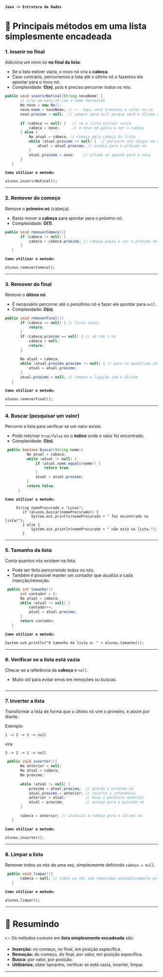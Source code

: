 **`Java -> Estrutura de Dados`**

# 📌 Principais métodos em uma lista simplesmente encadeada

### 1. Inserir no final

Adiciona um novo nó **no final da lista**.

* Se a lista estiver vazia, o novo nó vira a **cabeça**.
* Caso contrário, percorremos a lista até o último nó e fazemos ele apontar para o novo nó.
* Complexidade: **O(n)**, pois é preciso percorrer todos os nós.

```java
public void inserirNoFinal(String novoNome) {
       // Cria um novo nó com o nome fornecido
       No novo = new No();
       novo.nome = novoNome; // <-- Aqui você armazena o valor no nó
       novo.proximo = null;  // sempre será null porque será o último da lista
   
       if (cabeca == null) {   // se a lista estiver vazia
           cabeca = novo;      // o novo nó passa a ser a cabeça
       } else {
           No atual = cabeca; // começa pela cabeça da lista
           while (atual.proximo != null) {  // percorre até chegar em null(fim da lista)
               atual = atual.proximo; // avança para o próximo nó
           }
           atual.proximo = novo;    // último nó aponta para o novo
       }
   }

```
**`Como utilizar o metodo:`**
```
alunos.inserirNoFinal();
```

---

### 2. Remover do começo

Remove o **primeiro nó** (cabeça).

* Basta mover a **cabeça** para apontar para o próximo nó.
* Complexidade: **O(1)**.

```java
public void removerComeco(){
       if (cabeca != null) {
           cabeca = cabeca.proximo; // cabeça passa a ser o próximo nó
       }
   }
```
**`Como utilizar o metodo:`**
```
alunos.removerComeco();
```
---

### 3. Remover do final

Remove o **último nó**.

* É necessário percorrer até o penúltimo nó e fazer ele apontar para `null`.
* Complexidade: **O(n)**.

```java
public void removerFinal(){
       if (cabeca == null) { // lista vazia
           return;
       }
       if (cabeca.proximo == null) { // só tem 1 nó
           cabeca = null;
           return;
       }
   
       No atual = cabeca;
       while (atual.proximo.proximo != null) { // para no penúltimo nó
           atual = atual.proximo;
       }
       atual.proximo = null; // remove a ligação com o último
   }
```
**`Como utilizar o metodo:`**
```
alunos.removerFinal();
```
---

### 4. Buscar (pesquisar um valor)

Percorre a lista para verificar se um valor existe.

* Pode retornar `true/false` ou o **índice** onde o valor foi encontrado.
* Complexidade: **O(n)**.

```java
 public boolean buscar(String nome){
          No atual = cabeca;
          while (atual != null) {
              if (atual.nome.equals(nome)) {
                  return true;
              }
              atual = atual.proximo;
          }
          return false;
      }
```
**`Como utilizar o metodo:`**
```
     String nomeProcurado = "Lucas";
        if (alunos.buscar(nomeProcurado)) {
            System.out.println(nomeProcurado + " foi encontrado na lista!");
        } else {
            System.out.println(nomeProcurado + " não está na lista.");
        }
```
---

### 5. Tamanho da lista

Conta quantos nós existem na lista.

* Pode ser feito percorrendo todos os nós.
* Também é possível manter um contador que atualiza a cada inserção/remoção.

```java
 public int tamanho(){
       int contador = 0;
       No atual = cabeca;
       while (atual != null) {
           contador++;
           atual = atual.proximo;
       }
       return contador;
   }
```
**`Como utilizar o metodo:`**
```
System.out.println("O tamanho da lista e: " + alunos.tamanho());
```
---

### 6. Verificar se a lista está vazia

Checar se a referência da **cabeça** é `null`.

* Muito útil para evitar erros em remoções ou buscas.

```java
```

---

### 7. Inverter a lista

Transformar a lista de forma que o último nó vire o primeiro, e assim por diante.

Exemplo:

```
1 -> 2 -> 3 -> null
```

vira

```
3 -> 2 -> 1 -> null
```

```java
 public void inverter(){
       No anterior = null;
       No atual = cabeca;
       No proximo;
   
       while (atual != null) {
           proximo = atual.proximo;  // guarda o próximo nó
           atual.proximo = anterior; // inverte a referência
           anterior = atual;         // move o ponteiro anterior
           atual = proximo;          // avança para o próximo nó
       }
   
       cabeca = anterior; // atualiza a cabeça para o último nó
   }
```
**`Como utilizar o metodo:`**
```
alunos.inverter();
```
---

### 8. Limpar a lista

Remover todos os nós de uma vez, simplesmente definindo `cabeça = null`.

```java
 public void limpar(){
       cabeca = null; // todos os nós são removidos automaticamente pelo garbage collector
   }
```
**`Como utilizar o metodo:`**
```
alunos.limpar();
```
---

# 📌 Resumindo

👉 Os métodos comuns em **lista simplesmente encadeada** são:

* **Inserção:** no começo, no final, em posição específica.
* **Remoção:** do começo, do final, por valor, em posição específica.
* **Busca:** por valor, por posição.
* **Utilitários:** obter tamanho, verificar se está vazia, inverter, limpar.

---
